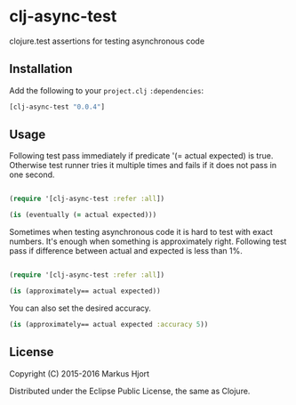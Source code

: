 # clj-async-test
clojure.test assertions for testing asynchronous code

## Installation

Add the following to your `project.clj` `:dependencies`:

```clojure
[clj-async-test "0.0.4"]
```

## Usage

Following test pass immediately if predicate '(= actual expected) is true.
Otherwise test runner tries it multiple times and fails if it does not pass in one second.

```clojure

(require '[clj-async-test :refer :all])

(is (eventually (= actual expected)))
```

Sometimes when testing asynchronous code it is hard to test with exact numbers.
It's enough when something is approximately right. Following test pass if difference
between actual and expected is less than 1%.

```clojure

(require '[clj-async-test :refer :all])

(is (approximately== actual expected))
```

You can also set the desired accuracy.

```clojure
(is (approximately== actual expected :accuracy 5))
```

## License

Copyright (C) 2015-2016 Markus Hjort

Distributed under the Eclipse Public License, the same as Clojure.
